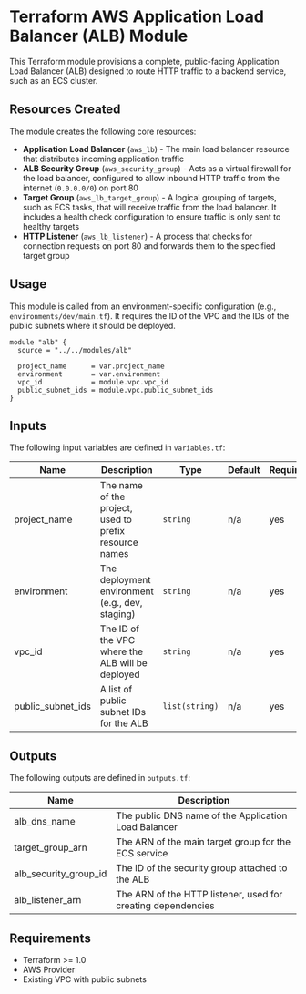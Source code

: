 # Terraform AWS Application Load Balancer (ALB) Module

This Terraform module provisions a complete, public-facing Application Load Balancer (ALB) designed to route HTTP traffic to a backend service, such as an ECS cluster.

## Resources Created

The module creates the following core resources:

- **Application Load Balancer** (`aws_lb`) - The main load balancer resource that distributes incoming application traffic
- **ALB Security Group** (`aws_security_group`) - Acts as a virtual firewall for the load balancer, configured to allow inbound HTTP traffic from the internet (`0.0.0.0/0`) on port 80
- **Target Group** (`aws_lb_target_group`) - A logical grouping of targets, such as ECS tasks, that will receive traffic from the load balancer. It includes a health check configuration to ensure traffic is only sent to healthy targets
- **HTTP Listener** (`aws_lb_listener`) - A process that checks for connection requests on port 80 and forwards them to the specified target group

## Usage

This module is called from an environment-specific configuration (e.g., `environments/dev/main.tf`). It requires the ID of the VPC and the IDs of the public subnets where it should be deployed.

```hcl
module "alb" {
  source = "../../modules/alb"

  project_name      = var.project_name
  environment       = var.environment
  vpc_id            = module.vpc.vpc_id
  public_subnet_ids = module.vpc.public_subnet_ids
}
```

## Inputs

The following input variables are defined in `variables.tf`:

| Name | Description | Type | Default | Required |
|------|-------------|------|---------|----------|
| project_name | The name of the project, used to prefix resource names | `string` | n/a | yes |
| environment | The deployment environment (e.g., dev, staging) | `string` | n/a | yes |
| vpc_id | The ID of the VPC where the ALB will be deployed | `string` | n/a | yes |
| public_subnet_ids | A list of public subnet IDs for the ALB | `list(string)` | n/a | yes |

## Outputs

The following outputs are defined in `outputs.tf`:

| Name | Description |
|------|-------------|
| alb_dns_name | The public DNS name of the Application Load Balancer |
| target_group_arn | The ARN of the main target group for the ECS service |
| alb_security_group_id | The ID of the security group attached to the ALB |
| alb_listener_arn | The ARN of the HTTP listener, used for creating dependencies |

## Requirements

- Terraform >= 1.0
- AWS Provider
- Existing VPC with public subnets